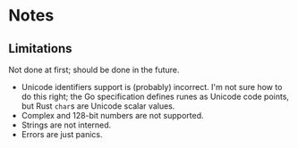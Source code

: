 # Notes

## Limitations

Not done at first; should be done in the future.

- Unicode identifiers support is (probably) incorrect. I'm not sure how to do
  this right; the Go specification defines runes as Unicode code points, but
  Rust `char`s are Unicode scalar values.
- Complex and 128-bit numbers are not supported.
- Strings are not interned.
- Errors are just panics.
